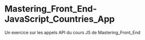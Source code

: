 # Mastering_Front_End-JavaScript_Countries_App

Un exercice sur les appels API du cours JS de Mastering_Front_End
